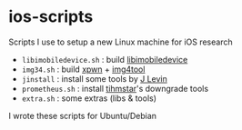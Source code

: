# ios-scripts
Scripts I use to setup a new Linux machine for iOS research

- `libimobiledevice.sh` : build [libimobiledevice](https://github.com/libimobiledevice)
- `img34.sh` : build [xpwn](https://github.com/xerub/xpwn) + [img4tool](https://github.com/xerub/img4tool)
- `jinstall` : install some tools by [J Levin](https://twitter.com/Morpheus______)
- `prometheus.sh` : install [tihmstar](https://github.com/tihmstar)'s downgrade tools 
- `extra.sh` : some extras (libs & tools)

I wrote these scripts for Ubuntu/Debian

